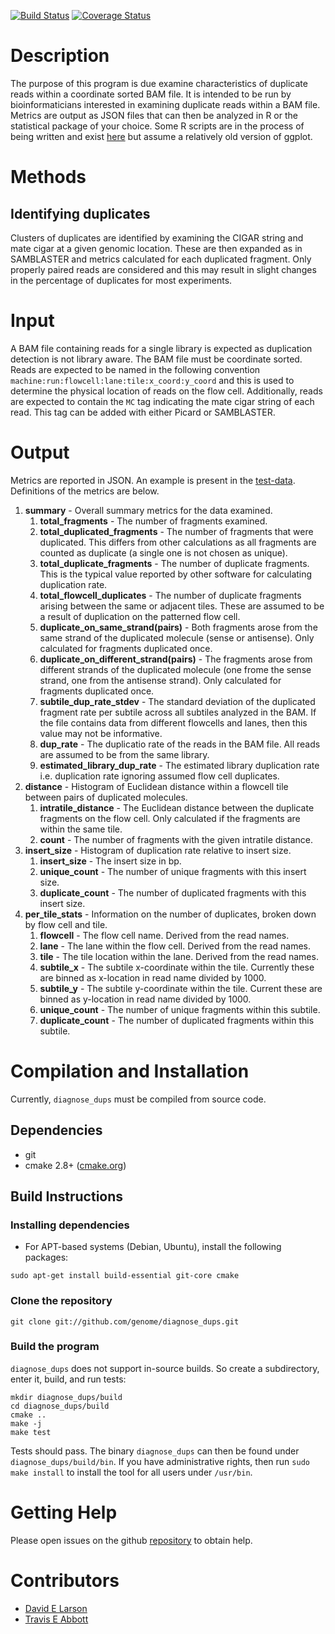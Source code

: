 [![Build Status](https://travis-ci.org/genome/diagnose_dups.svg?branch=master)](https://travis-ci.org/genome/diagnose_dups)
[![Coverage Status](https://coveralls.io/repos/genome/diagnose_dups/badge.svg)](https://coveralls.io/r/genome/diagnose_dups)

# Description
The purpose of this program is due examine characteristics of duplicate reads within a coordinate sorted BAM file. It is intended to be run by bioinformaticians interested in examining duplicate reads within a BAM file. Metrics are output as JSON files that can then be analyzed in R or the statistical package of your choice. Some R scripts are in the process of being written and exist [here](https://github.com/genome/diagnose_dups/tree/master/scripts]) but assume a relatively old version of ggplot.

# Methods
## Identifying duplicates
Clusters of duplicates are identified by examining the CIGAR string and mate cigar at a given genomic location. These are then expanded as in SAMBLASTER and metrics calculated for each duplicated fragment. Only properly paired reads are considered and this may result in slight changes in the percentage of duplicates for most experiments.

# Input
A BAM file containing reads for a single library is expected as duplication detection is not library aware. The BAM file must be coordinate sorted. Reads are expected to be named in the following convention `machine:run:flowcell:lane:tile:x_coord:y_coord` and this is used to determine the physical location of reads on the flow cell. Additionally, reads are expected to contain the `MC` tag indicating the mate cigar string of each read. This tag can be added with either Picard or SAMBLASTER.

# Output
Metrics are reported in JSON. An example is present in the [test-data](https://github.com/genome/diagnose_dups/blob/master/test-data/expected_data.json). Definitions of the metrics are below.

1. **summary** - Overall summary metrics for the data examined.
   1. **total_fragments** - The number of fragments examined.
   2. **total_duplicated_fragments** - The number of fragments that were duplicated. This differs from other calculations as all fragments are counted as duplicate (a single one is not chosen as unique).
   3. **total_duplicate_fragments** - The number of duplicate fragments. This is the typical value reported by other software for calculating duplication rate.
   3. **total_flowcell_duplicates** - The number of duplicate fragments arising between the same or adjacent tiles. These are assumed to be a result of duplication on the patterned flow cell.
   3.  **duplicate_on_same_strand(pairs)** - Both fragments arose from the same strand of the duplicated molecule (sense or antisense). Only calculated for fragments duplicated once. 
   4.  **duplicate_on_different_strand(pairs)** - The fragments arose from different strands of the duplicated molecule (one frome the sense strand, one from the antisense strand). Only calculated for fragments duplicated once.
   5.  **subtile_dup_rate_stdev** - The standard deviation of the duplicated fragment rate per subtile across all subtiles analyzed in the BAM. If the file contains data from different flowcells and lanes, then this value may not be informative. 
   6.  **dup_rate** - The duplicatio rate of the reads in the BAM file. All reads are assumed to be from the same library.
   7.  **estimated_library_dup_rate** - The estimated library duplication rate i.e. duplication rate ignoring assumed flow cell duplicates.
2. **distance** - Histogram of Euclidean distance within a flowcell tile between pairs of duplicated molecules.
   1. **intratile_distance** - The Euclidean distance between the duplicate fragments on the flow cell. Only calculated if the fragments are within the same tile.
   2. **count** - The number of fragments with the given intratile distance.
3. **insert_size** - Histogram of duplication rate relative to insert size.
   1. **insert_size** - The insert size in bp.
   2. **unique_count** - The number of unique fragments with this insert size.
   3. **duplicate_count** - The number of duplicated fragments with this insert size.
4. **per_tile_stats** - Information on the number of duplicates, broken down by flow cell and tile.
   1. **flowcell** - The flow cell name. Derived from the read names.
   2. **lane** - The lane within the flow cell. Derived from the read names.
   3. **tile** - The tile location within the lane. Derived from the read names.
   4. **subtile_x** - The subtile x-coordinate within the tile. Currently these are binned as x-location in read name divided by 1000.
   5. **subtile_y** - The subtile y-coordinate within the tile. Current these are binned as y-location in read name divided by 1000.
   6. **unique_count** - The number of unique fragments within this subtile.
   7. **duplicate_count** - The number of duplicated fragments within this subtile.

# Compilation and Installation
Currently, `diagnose_dups` must be compiled from source code.

## Dependencies

* git
* cmake 2.8+ ([cmake.org](http://cmake.org))

## Build Instructions

### Installing dependencies

* For APT-based systems (Debian, Ubuntu), install the following packages:

```
sudo apt-get install build-essential git-core cmake
```

### Clone the repository

```
git clone git://github.com/genome/diagnose_dups.git
```

### Build the program

`diagnose_dups` does not support in-source builds. So create a subdirectory, enter it, build, and run tests:

```
mkdir diagnose_dups/build
cd diagnose_dups/build
cmake ..
make -j
make test
```
Tests should pass. The binary `diagnose_dups` can then be found under `diagnose_dups/build/bin`. If you have administrative rights, then run `sudo make install` to install the tool for all users under `/usr/bin`.

# Getting Help
Please open issues on the github [repository](https://github.com/genome/diagnose_dups/issues) to obtain help.

# Contributors
+ [David E Larson](https://github.com/ernfrid)
+ [Travis E Abbott](https://github.com/tabbott)
